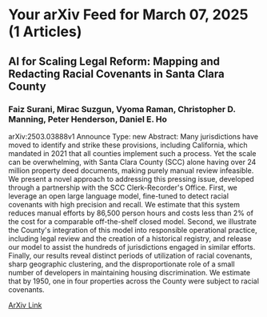 <h1>Your arXiv Feed for March 07, 2025 (1 Articles)</h1>
<h2>AI for Scaling Legal Reform: Mapping and Redacting Racial Covenants in Santa Clara County</h2>
<h3>Faiz Surani, Mirac Suzgun, Vyoma Raman, Christopher D. Manning, Peter Henderson, Daniel E. Ho</h3>
<p>arXiv:2503.03888v1 Announce Type: new 
Abstract: Many jurisdictions have moved to identify and strike these provisions, including California, which mandated in 2021 that all counties implement such a process. Yet the scale can be overwhelming, with Santa Clara County (SCC) alone having over 24 million property deed documents, making purely manual review infeasible. We present a novel approach to addressing this pressing issue, developed through a partnership with the SCC Clerk-Recorder's Office. First, we leverage an open large language model, fine-tuned to detect racial covenants with high precision and recall. We estimate that this system reduces manual efforts by 86,500 person hours and costs less than 2% of the cost for a comparable off-the-shelf closed model. Second, we illustrate the County's integration of this model into responsible operational practice, including legal review and the creation of a historical registry, and release our model to assist the hundreds of jurisdictions engaged in similar efforts. Finally, our results reveal distinct periods of utilization of racial covenants, sharp geographic clustering, and the disproportionate role of a small number of developers in maintaining housing discrimination. We estimate that by 1950, one in four properties across the County were subject to racial covenants.</p>
<a href='https://arxiv.org/abs/2503.03888'>ArXiv Link</a>

